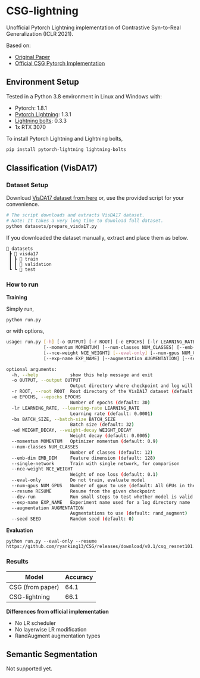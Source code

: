 # CSG-lightning

Unofficial Pytorch Lightning implementation of Contrastive Syn-to-Real Generalization (ICLR 2021).

Based on:

- [Original Paper](https://arxiv.org/abs/2104.02290)
- [Official CSG Pytorch Implementation](https://github.com/NVlabs/CSG)
## Environment Setup

Tested in a Python 3.8 environment in Linux and Windows with:

- Pytorch: 1.8.1
- [Pytorch Lightning](https://github.com/PyTorchLightning/pytorch-lightning): 1.3.1
- [Lightning bolts](https://github.com/PyTorchLightning/lightning-bolts): 0.3.3
- 1x RTX 3070
  
To install Pytorch Lightning and Lightning bolts,

```sh
pip install pytorch-lightning lightning-bolts
```

## Classification (VisDA17)
### Dataset Setup

Download [VisDA17 dataset from here](https://github.com/VisionLearningGroup/taskcv-2017-public/tree/master/classification) or,
use the provided script for your convenience.

```sh
# The script downloads and extracts VisDA17 dataset.
# Note: It takes a very long time to download full dataset.
python datasets/prepare_visda17.py
```

If you downloaded the dataset manually, extract and place them as below.

```
📂 datasets
 ┣ 📂 visda17
 ┃ ┣ 📂 train
 ┃ ┃ 📂 validation
 ┗ ┗ 📂 test
```

### How to run

__Training__

Simply run,

```
python run.py
```

or with options,

```sh
usage: run.py [-h] [-o OUTPUT] [-r ROOT] [-e EPOCHS] [-lr LEARNING_RATE] [-bs BATCH_SIZE] [-wd WEIGHT_DECAY]
              [--momentum MOMENTUM] [--num-classes NUM_CLASSES] [--emb-dim EMB_DIM] [--single-network]
              [--nce-weight NCE_WEIGHT] [--eval-only] [--num-gpus NUM_GPUS] [--resume RESUME] [--dev-run]
              [--exp-name EXP_NAME] [--augmentation AUGMENTATION] [--seed SEED]

optional arguments:
  -h, --help            show this help message and exit
  -o OUTPUT, --output OUTPUT
                        Output directory where checkpoint and log will be saved (default: logs)
  -r ROOT, --root ROOT  Root directory of the VisDA17 dataset (default: datasets\visda17)
  -e EPOCHS, --epochs EPOCHS
                        Number of epochs (default: 30)
  -lr LEARNING_RATE, --learning-rate LEARNING_RATE
                        Learning rate (default: 0.0001)
  -bs BATCH_SIZE, --batch-size BATCH_SIZE
                        Batch size (default: 32)
  -wd WEIGHT_DECAY, --weight-decay WEIGHT_DECAY
                        Weight decay (default: 0.0005)
  --momentum MOMENTUM   Optimizer momentum (default: 0.9)
  --num-classes NUM_CLASSES
                        Number of classes (default: 12)
  --emb-dim EMB_DIM     Feature dimension (default: 128)
  --single-network      Train with single network, for comparison
  --nce-weight NCE_WEIGHT
                        Weight of nce loss (default: 0.1)
  --eval-only           Do not train, evaluate model
  --num-gpus NUM_GPUS   Number of gpus to use (default: All GPUs in the machine)
  --resume RESUME       Resume from the given checkpoint
  --dev-run             Run small steps to test whether model is valid
  --exp-name EXP_NAME   Experiment name used for a log directory name
  --augmentation AUGMENTATION
                        Augmentations to use (default: rand_augment)
  --seed SEED           Random seed (default: 0)
```

__Evaluation__

```
python run.py --eval-only --resume https://github.com/ryanking13/CSG/releases/download/v0.1/csg_resnet101.ckpt
```

### Results

| Model                                   | Accuracy |
| --------------------------------------- | -------- |
| CSG (from paper)                        | 64.1     |
| CSG-lightning                           | 66.1     |

__Differences from official implementation__

- No LR scheduler
- No layerwise LR modification
- RandAugment augmentation types


## Semantic Segmentation

Not supported yet.